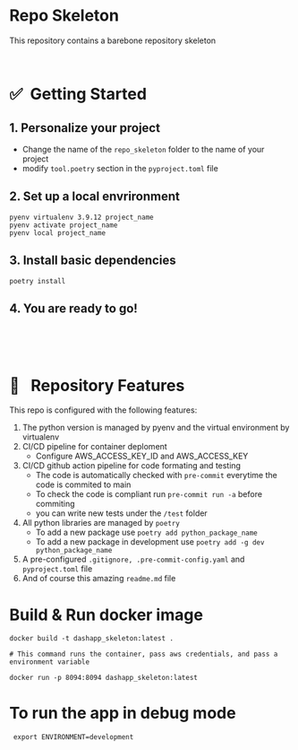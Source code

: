# Repo Skeleton

This repository contains a barebone repository skeleton 

<Br>

# ✅  Getting Started

## 1. Personalize your project

- Change the name of the `repo_skeleton` folder to the name of your project
- modify `tool.poetry` section in the `pyproject.toml` file

## 2. Set up a local envrironment 

```console
pyenv virtualenv 3.9.12 project_name
pyenv activate project_name
pyenv local project_name
```

## 3. Install basic dependencies

```console
poetry install
```

## 4. You are ready to go!

<Br>
<Br>
<Br>

# 🌟   Repository Features

This repo is configured with the following features:

1. The python version is managed by pyenv and the virtual environment by virtualenv
1. CI/CD pipeline for container deploment
   - Configure AWS_ACCESS_KEY_ID and AWS_ACCESS_KEY
1. CI/CD github action pipeline for code formating and testing
   - The code is automatically checked with `pre-commit` everytime the code is commited to main
   - To check the code is compliant run `pre-commit run -a` before commiting
   - you can write new tests under the `/test` folder
1. All python libraries are managed by `poetry`
   - To add a new package use `poetry add python_package_name`
   - To add a new package in development use `poetry add -g dev python_package_name`
1. A pre-configured `.gitignore, .pre-commit-config.yaml` and `pyproject.toml` file
1. And of course this amazing `readme.md` file

# Build & Run docker image

```console
docker build -t dashapp_skeleton:latest .

# This command runs the container, pass aws credentials, and pass a environment variable

docker run -p 8094:8094 dashapp_skeleton:latest
```

# To run the app in debug mode

```console
 export ENVIRONMENT=development
```

